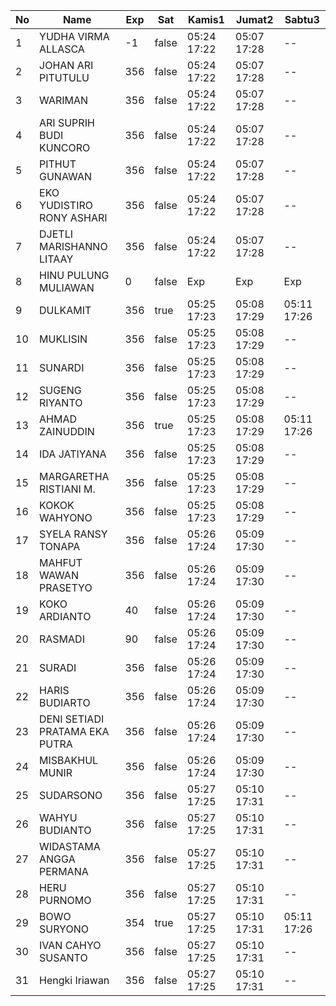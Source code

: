 | No | Name | Exp | Sat | Kamis1 | Jumat2 | Sabtu3 |
|-----|-----|-----|-----|-----|-----|-----|
| 1 | YUDHA VIRMA ALLASCA | -1 | false | 05:24 17:22 | 05:07 17:28 | -- |
| 2 | JOHAN ARI PITUTULU | 356 | false | 05:24 17:22 | 05:07 17:28 | -- |
| 3 | WARIMAN | 356 | false | 05:24 17:22 | 05:07 17:28 | -- |
| 4 | ARI SUPRIH BUDI KUNCORO | 356 | false | 05:24 17:22 | 05:07 17:28 | -- |
| 5 | PITHUT GUNAWAN | 356 | false | 05:24 17:22 | 05:07 17:28 | -- |
| 6 | EKO YUDISTIRO RONY ASHARI | 356 | false | 05:24 17:22 | 05:07 17:28 | -- |
| 7 | DJETLI MARISHANNO LITAAY | 356 | false | 05:24 17:22 | 05:07 17:28 | -- |
| 8 | HINU PULUNG MULIAWAN | 0 | false | Exp | Exp | Exp |
| 9 | DULKAMIT | 356 | true | 05:25 17:23 | 05:08 17:29 | 05:11 17:26 |
| 10 | MUKLISIN | 356 | false | 05:25 17:23 | 05:08 17:29 | -- |
| 11 | SUNARDI | 356 | false | 05:25 17:23 | 05:08 17:29 | -- |
| 12 | SUGENG RIYANTO | 356 | false | 05:25 17:23 | 05:08 17:29 | -- |
| 13 | AHMAD ZAINUDDIN | 356 | true | 05:25 17:23 | 05:08 17:29 | 05:11 17:26 |
| 14 | IDA JATIYANA | 356 | false | 05:25 17:23 | 05:08 17:29 | -- |
| 15 | MARGARETHA RISTIANI M. | 356 | false | 05:25 17:23 | 05:08 17:29 | -- |
| 16 | KOKOK WAHYONO | 356 | false | 05:25 17:23 | 05:08 17:29 | -- |
| 17 | SYELA RANSY TONAPA | 356 | false | 05:26 17:24 | 05:09 17:30 | -- |
| 18 | MAHFUT WAWAN PRASETYO | 356 | false | 05:26 17:24 | 05:09 17:30 | -- |
| 19 | KOKO ARDIANTO | 40 | false | 05:26 17:24 | 05:09 17:30 | -- |
| 20 | RASMADI | 90 | false | 05:26 17:24 | 05:09 17:30 | -- |
| 21 | SURADI | 356 | false | 05:26 17:24 | 05:09 17:30 | -- |
| 22 | HARIS BUDIARTO | 356 | false | 05:26 17:24 | 05:09 17:30 | -- |
| 23 | DENI SETIADI PRATAMA EKA PUTRA | 356 | false | 05:26 17:24 | 05:09 17:30 | -- |
| 24 | MISBAKHUL MUNIR | 356 | false | 05:26 17:24 | 05:09 17:30 | -- |
| 25 | SUDARSONO | 356 | false | 05:27 17:25 | 05:10 17:31 | -- |
| 26 | WAHYU BUDIANTO | 356 | false | 05:27 17:25 | 05:10 17:31 | -- |
| 27 | WIDASTAMA ANGGA PERMANA | 356 | false | 05:27 17:25 | 05:10 17:31 | -- |
| 28 | HERU PURNOMO | 356 | false | 05:27 17:25 | 05:10 17:31 | -- |
| 29 | BOWO SURYONO | 354 | true | 05:27 17:25 | 05:10 17:31 | 05:11 17:26 |
| 30 | IVAN CAHYO SUSANTO | 356 | false | 05:27 17:25 | 05:10 17:31 | -- |
| 31 | Hengki Iriawan | 356 | false | 05:27 17:25 | 05:10 17:31 | -- |
